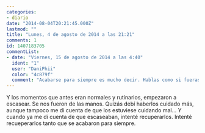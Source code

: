 ```yaml
---
categories:
- diario
date: "2014-08-04T20:21:45.000Z"
lastmod: ""
title: "Lunes, 4 de agosto de 2014 a las 21:21"
comments: 1
id: 1407183705
commentList:
- date: "Viernes, 15 de agosto de 2014 a las 4:40"
  ident: "1"
  user: "DaniPhii"
  color: "4c879f"
  comment: "Acabarse para siempre es mucho decir. Hablas como si fueras incapaz de revivir tus recuerdos lo suficiente como para no necesitarlos. Qué flojera tienes, ¿no?"
---
```


Y los momentos que antes eran normales y rutinarios, empezaron a escasear. Se nos fueron de las manos. Quizás debí haberlos cuidado más, aunque tampoco me di cuenta de que los estuviese cuidando mal... Y cuando ya me di cuenta de que escaseaban, intenté recuperarlos. Intenté recueperarlos tanto que se acabaron para siempre.